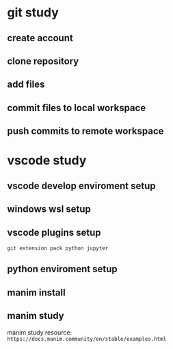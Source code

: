 # git study
## create account
## clone repository
## add files
## commit files to local workspace
## push commits to remote workspace

# vscode study
## vscode develop enviroment setup
## windows wsl setup
## vscode plugins setup
``
    git extension pack
    python
    jupyter
``
## python enviroment setup
## manim install
## manim study
manim study resource:
``
https://docs.manim.community/en/stable/examples.html
``